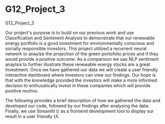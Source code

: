 # G12_Project_3
G12_Project_3

Our project's purpose is to build on our previous work and use Classification and Sentiment Analysis to demonstrate that our renewable energy portfolio is a good investment for environmentally conscious and socially responsible investors. This project utilized a recurrent neural network to anaylze the projection of the green portofolio prices and if they would provide a positive outcome. As a comparison we use NLP sentiment anaylsis to further illustrate these renewable energy stocks are a great investment. Once we have gathered our data we will create a user friendly interactive dashboard where investors can view our findings. Our hope is that with the knowledge provided the investors will make a more informed decision to enthusatically invest in these companies which will provide positive reutrns. 

The following provides a brief description of how we gathered the data and developed our code, followed by our findings after analysing the data. Finally, we use Streamlit () as a frontend development tool to display our result in a user friendly UI.
